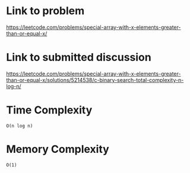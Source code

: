 # Link to problem
https://leetcode.com/problems/special-array-with-x-elements-greater-than-or-equal-x/

# Link to submitted discussion
https://leetcode.com/problems/special-array-with-x-elements-greater-than-or-equal-x/solutions/5214538/c-binary-search-total-complexity-n-log-n/

# Time Complexity
`O(n log n)`

# Memory Complexity
`O(1)`
